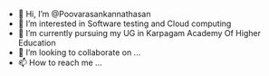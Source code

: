 - 👋 Hi, I’m @Poovarasankannathasan
- 👀 I’m interested in Software testing and Cloud computing
- 🌱 I’m currently pursuing my UG in Karpagam Academy Of Higher Education
- 💞️ I’m looking to collaborate on ...
- 📫 How to reach me ...

<!---
Poovarasankannathasan/Poovarasankannathasan is a ✨ special ✨ repository because its `README.md` (this file) appears on your GitHub profile.
You can click the Preview link to take a look at your changes.
--->
